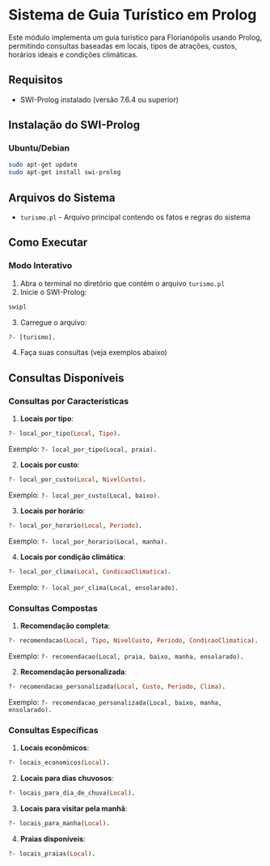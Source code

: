 # Sistema de Guia Turístico em Prolog

Este módulo implementa um guia turístico para Florianópolis usando Prolog, permitindo consultas baseadas em locais, tipos de atrações, custos, horários ideais e condições climáticas.

## Requisitos

- SWI-Prolog instalado (versão 7.6.4 ou superior)

## Instalação do SWI-Prolog

### Ubuntu/Debian

```bash
sudo apt-get update
sudo apt-get install swi-prolog
```

## Arquivos do Sistema

- `turismo.pl` - Arquivo principal contendo os fatos e regras do sistema

## Como Executar

### Modo Interativo

1. Abra o terminal no diretório que contém o arquivo `turismo.pl`
2. Inicie o SWI-Prolog:

```bash
swipl
```

3. Carregue o arquivo:

```prolog
?- [turismo].
```

4. Faça suas consultas (veja exemplos abaixo)

## Consultas Disponíveis

### Consultas por Características

1. **Locais por tipo**:

```prolog
?- local_por_tipo(Local, Tipo).
```

Exemplo: `?- local_por_tipo(Local, praia).`

2. **Locais por custo**:

```prolog
?- local_por_custo(Local, NivelCusto).
```

Exemplo: `?- local_por_custo(Local, baixo).`

3. **Locais por horário**:

```prolog
?- local_por_horario(Local, Periodo).
```

Exemplo: `?- local_por_horario(Local, manha).`

4. **Locais por condição climática**:

```prolog
?- local_por_clima(Local, CondicaoClimatica).
```

Exemplo: `?- local_por_clima(Local, ensolarado).`

### Consultas Compostas

1. **Recomendação completa**:

```prolog
?- recomendacao(Local, Tipo, NivelCusto, Periodo, CondicaoClimatica).
```

Exemplo: `?- recomendacao(Local, praia, baixo, manha, ensolarado).`

2. **Recomendação personalizada**:

```prolog
?- recomendacao_personalizada(Local, Custo, Periodo, Clima).
```

Exemplo: `?- recomendacao_personalizada(Local, baixo, manha, ensolarado).`

### Consultas Específicas

1. **Locais econômicos**:

```prolog
?- locais_economicos(Local).
```

2. **Locais para dias chuvosos**:

```prolog
?- locais_para_dia_de_chuva(Local).
```

3. **Locais para visitar pela manhã**:

```prolog
?- locais_para_manha(Local).
```

4. **Praias disponíveis**:

```prolog
?- locais_praias(Local).
```
